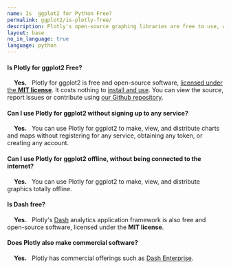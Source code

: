 ```yaml
---
name: Is  ggplot2 for Python Free?
permalink: ggplot2/is-plotly-free/
description: Plotly's open-source graphing libraries are free to use, work offline and don't require any account registration. Plotly also has a commercial offering called Dash Enterprise.
layout: base
no_in_language: true
language: python
---
```


#### Is Plotly for  ggplot2 Free?

&nbsp;  &nbsp; **Yes.** &nbsp; Plotly for  ggplot2 is free and open-source software, [licensed under the **MIT license**](https://github.com/plotly/plotly.R/blob/master/LICENSE.md). It costs nothing to [install and use](/ggplot2/getting-started). You can view the source, report issues or contribute using [our Github repository](https://github.com/plotly/plotly.R).

#### Can I use Plotly for  ggplot2 without signing up to any service?

&nbsp;  &nbsp; **Yes.** &nbsp; You can use Plotly for  ggplot2 to make, view, and distribute charts and maps without registering for any service,
obtaining any token, or creating any account.

#### Can I use Plotly for  ggplot2 offline, without being connected to the internet?

&nbsp;  &nbsp; **Yes.** &nbsp; You can use Plotly for  ggplot2 to make, view, and distribute graphics totally offline.

#### Is Dash free?

&nbsp;  &nbsp; **Yes.** &nbsp; Plotly's [Dash](https://plotly.com/dash) analytics application framework is also free and open-source software, licensed under the **MIT license**.

#### Does Plotly also make commercial software?

&nbsp;  &nbsp; **Yes.** &nbsp; Plotly has commercial offerings such as [Dash Enterprise](https://plotly.com/dash).

